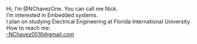 Hi, I’m @NChavezOne. You can call me Nick. <br>
I’m interested in Embedded systems. <br>
I plan on studying Electrical Engineering at Florida International University. <br>
How to reach me: <br>
  -NChavez0516@gmail.com

